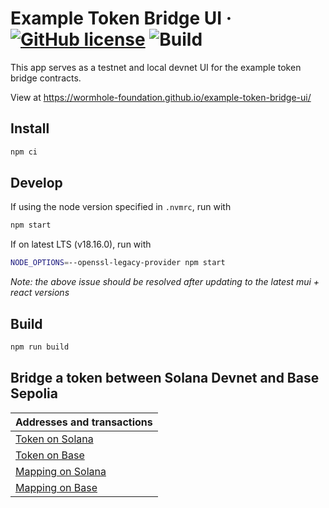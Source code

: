 # Example Token Bridge UI &middot; [![GitHub license](https://img.shields.io/badge/license-Apache2.0-blue.svg)](https://github.com/wormhole-foundation/example-token-bridge-ui/blob/main/LICENSE) ![Build](https://github.com/wormhole-foundation/example-token-bridge-ui/actions/workflows/build.yaml/badge.svg)

This app serves as a testnet and local devnet UI for the example token bridge contracts.

View at https://wormhole-foundation.github.io/example-token-bridge-ui/

## Install

```bash
npm ci
```

## Develop

If using the node version specified in `.nvmrc`, run with

```bash
npm start
```

If on latest LTS (v18.16.0), run with

```bash
NODE_OPTIONS=--openssl-legacy-provider npm start
```

*Note: the above issue should be resolved after updating to the latest mui + react versions*

## Build

```bash
npm run build
```

## Bridge a token between Solana Devnet and Base Sepolia
| Addresses and transactions                                                                               |
| -------------------------------------------------------------------------------------------------------- |
| [Token on Solana](https://explorer.solana.com/address/3YRpKTv3TQpeVVJYWR93aMYEenhaGiiQTAJ994di8GBK?cluster=devnet)
| [Token on Base](https://sepolia.basescan.org/token/0x0e61CE7002BD8361d8699332311c294592af4242)
| [Mapping on Solana](https://explorer.solana.com/tx/57azSLo4G722gPPCbYsx6qXDhJh8DChE9WNPdkFncmJqtCgm2o1ZKZeyE2n9V6FGavqZUrFqFHAbfueqdUbYQw4z?cluster=devnet)
| [Mapping on Base](https://sepolia.basescan.org/tx/0x3e9297483674deb9f71d592671919f5c6a1d347464c3e2a9ca67a6ab7b8c77bd)
